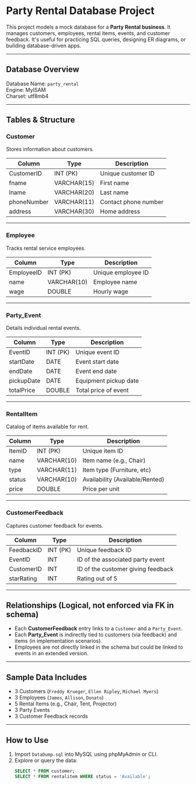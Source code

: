 # Party Rental Database Project

This project models a mock database for a **Party Rental business**. It manages customers, employees, rental items, events, and customer feedback. It's useful for practicing SQL queries, designing ER diagrams, or building database-driven apps.

---

## Database Overview

Database Name: `party_rental`  
Engine: MyISAM  
Charset: utf8mb4  

---

## Tables & Structure

### Customer

Stores information about customers.

| Column       | Type        | Description              |
|--------------|-------------|--------------------------|
| CustomerID   | INT (PK)    | Unique customer ID       |
| fname        | VARCHAR(15) | First name               |
| lname        | VARCHAR(20) | Last name                |
| phoneNumber  | VARCHAR(11) | Contact phone number     |
| address      | VARCHAR(30) | Home address             |

---

### Employee

Tracks rental service employees.

| Column      | Type        | Description              |
|-------------|-------------|--------------------------|
| EmployeeID  | INT (PK)    | Unique employee ID       |
| name        | VARCHAR(10) | Employee name            |
| wage        | DOUBLE      | Hourly wage              |

---

### Party_Event

Details individual rental events.

| Column      | Type        | Description              |
|-------------|-------------|--------------------------|
| EventID     | INT (PK)    | Unique event ID          |
| startDate   | DATE        | Event start date         |
| endDate     | DATE        | Event end date           |
| pickupDate  | DATE        | Equipment pickup date    |
| totalPrice  | DOUBLE      | Total price of event     |

---

### RentalItem

Catalog of items available for rent.

| Column   | Type        | Description                |
|----------|-------------|----------------------------|
| ItemID   | INT (PK)    | Unique item ID             |
| name     | VARCHAR(10) | Item name (e.g., Chair)    |
| type     | VARCHAR(11) | Item type (Furniture, etc) |
| status   | VARCHAR(10) | Availability (Available/Rented) |
| price    | DOUBLE      | Price per unit             |

---

### CustomerFeedback

Captures customer feedback for events.

| Column      | Type     | Description                                 |
|-------------|----------|---------------------------------------------|
| FeedbackID  | INT (PK) | Unique feedback ID                          |
| EventID     | INT      | ID of the associated party event            |
| CustomerID  | INT      | ID of the customer giving feedback          |
| starRating  | INT      | Rating out of 5                             |

---

## Relationships (Logical, not enforced via FK in schema)

- Each **CustomerFeedback** entry links to a `Customer` and a `Party_Event`.
- Each **Party_Event** is indirectly tied to customers (via feedback) and items (in implementation scenarios).
- Employees are not directly linked in the schema but could be linked to events in an extended version.

---

## Sample Data Includes

- 3 Customers (`Freddy Krueger`, `Ellen Ripley`, `Michael Myers`)
- 3 Employees (`James`, `Allison`, `Donato`)
- 5 Rental Items (e.g., Chair, Tent, Projector)
- 3 Party Events
- 3 Customer Feedback records

---

## How to Use

1. Import `DataDump.sql` into MySQL using phpMyAdmin or CLI.
2. Explore or query the data:
   ```sql
   SELECT * FROM customer;
   SELECT * FROM rentalitem WHERE status = 'Available';
